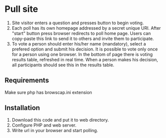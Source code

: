# Pull site
1. Site visitor enters a question and presses button to begin voting.
2. Each poll has its own homepage addressed by a secret unique URI. After "start" button press browser redirects to poll home page. Users can copy-paste this link to send it to others and invite them to participate.
3. To vote a person should enter his/her name (mandatory), select a prefered option and submit his decision. It is possible to vote only once for a person using one browser. In the bottom of page there is voting results table, refreshed in real time. When a person makes his decision, all participants should see this in the results table.

## Requirements
Make sure php has browscap.ini extension

## Installation
1. Download this code and put it to web directory.
2. Configure PHP and web server.
3. Write url in your browser and start polling.
